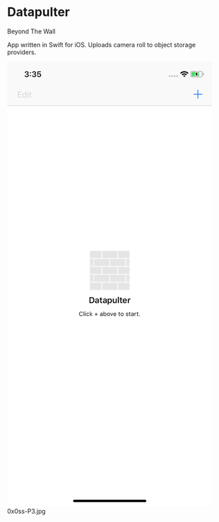 # Datapulter
Beyond The Wall

App written in Swift for iOS. Uploads camera roll to object storage providers.

![alt text](https://raw.githubusercontent.com/crachel/Datapulter/master/0x0ss-P3.jpg)
0x0ss-P3.jpg
